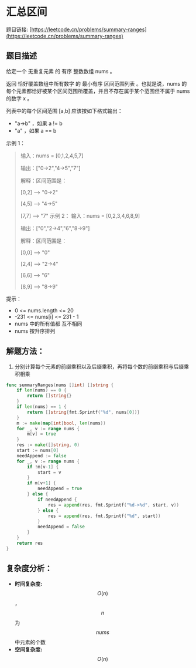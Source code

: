 # 汇总区间

题目链接: [https://leetcode.cn/problems/summary-ranges](https://leetcode.cn/problems/summary-ranges)

## 题目描述

给定一个  无重复元素 的 有序 整数数组 nums 。

返回 恰好覆盖数组中所有数字 的 最小有序 区间范围列表 。也就是说，nums 的每个元素都恰好被某个区间范围所覆盖，并且不存在属于某个范围但不属于 nums 的数字 x 。

列表中的每个区间范围 [a,b] 应该按如下格式输出：
- "a->b" ，如果 a != b
- "a" ，如果 a == b
 

示例 1：
> 输入：nums = [0,1,2,4,5,7]
>
> 输出：["0->2","4->5","7"]
>
> 解释：区间范围是：
>
> [0,2] --> "0->2"
>
> [4,5] --> "4->5"
>
> [7,7] --> "7"
示例 2：
> 输入：nums = [0,2,3,4,6,8,9]
>
>输出：["0","2->4","6","8->9"]
>
>解释：区间范围是：
>
>[0,0] --> "0"
>
>[2,4] --> "2->4"
>
>[6,6] --> "6"
>
>[8,9] --> "8->9"
 

提示：
- 0 <= nums.length <= 20
- -231 <= nums[i] <= 231 - 1
- nums 中的所有值都 互不相同
- nums 按升序排列

## 解题方法：
1. 分别计算每个元素的前缀乘积以及后缀乘积，再将每个数的前缀乘积与后缀乘积相乘


```go
func summaryRanges(nums []int) []string {
	if len(nums) == 0 {
		return []string{}
	}
	if len(nums) == 1 {
		return []string{fmt.Sprintf("%d", nums[0])}
	}
	m := make(map[int]bool, len(nums))
	for _, v := range nums {
		m[v] = true
	}
	res := make([]string, 0)
	start := nums[0]
	needAppend := false
	for _, v := range nums {
		if !m[v-1] {
			start = v
		}
		if m[v+1] {
			needAppend = true
		} else {
			if needAppend {
				res = append(res, fmt.Sprintf("%d->%d", start, v))
			} else {
				res = append(res, fmt.Sprintf("%d", start))
			}
			needAppend = false
		}
	}
	return res
}
```

## 复杂度分析：

- **时间复杂度:** $$O(n)$$，$$n$$为$$nums$$中元素的个数
- **空间复杂度:** $$O(n)$$